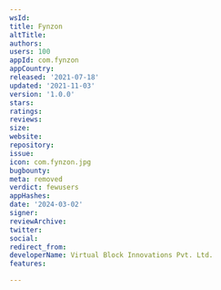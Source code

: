 ```yaml
---
wsId: 
title: Fynzon
altTitle: 
authors: 
users: 100
appId: com.fynzon
appCountry: 
released: '2021-07-18'
updated: '2021-11-03'
version: '1.0.0'
stars: 
ratings: 
reviews: 
size: 
website: 
repository: 
issue: 
icon: com.fynzon.jpg
bugbounty: 
meta: removed
verdict: fewusers
appHashes: 
date: '2024-03-02'
signer: 
reviewArchive: 
twitter: 
social: 
redirect_from: 
developerName: Virtual Block Innovations Pvt. Ltd.
features: 

---
```


